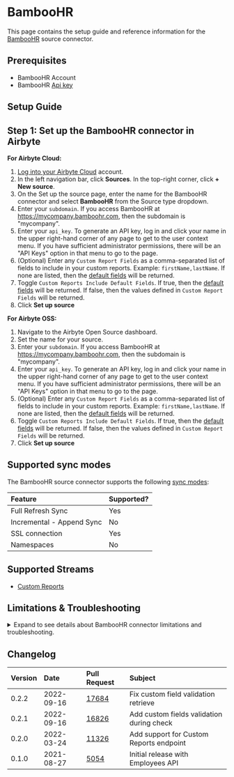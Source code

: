 # BambooHR

<HideInUI>

This page contains the setup guide and reference information for the [BambooHR](https://www.bamboohr.com/) source connector.

</HideInUI>

## Prerequisites

* BambooHR Account
* BambooHR [Api key](https://documentation.bamboohr.com/docs)

## Setup Guide

## Step 1: Set up the BambooHR connector in Airbyte

<!-- env:cloud -->

**For Airbyte Cloud:**

1. [Log into your Airbyte Cloud](https://cloud.airbyte.com/workspaces) account.
2. In the left navigation bar, click **Sources**. In the top-right corner, click **+ New source**.
3. On the Set up the source page, enter the name for the BambooHR connector and select **BambooHR** from the Source type dropdown.
3. Enter your `subdomain`. If you access BambooHR at https://mycompany.bamboohr.com, then the subdomain is "mycompany".
4. Enter your `api_key`. To generate an API key, log in and click your name in the upper right-hand corner of any page to get to the user context menu. If you have sufficient administrator permissions, there will be an "API Keys" option in that menu to go to the page.
5. (Optional) Enter any `Custom Report Fields` as a comma-separated list of fields to include in your custom reports. Example: `firstName,lastName`. If none are listed, then the [default fields](https://documentation.bamboohr.com/docs/list-of-field-names) will be returned.
6. Toggle `Custom Reports Include Default Fields`. If true, then the [default fields](https://documentation.bamboohr.com/docs/list-of-field-names) will be returned. If false, then the values defined in `Custom Report Fields` will be returned.
7. Click **Set up source**

<!-- /env:cloud -->

<!-- env:oss -->

**For Airbyte OSS:**

1. Navigate to the Airbyte Open Source dashboard.
2. Set the name for your source.
3. Enter your `subdomain`. If you access BambooHR at https://mycompany.bamboohr.com, then the subdomain is "mycompany".
4. Enter your `api_key`. To generate an API key, log in and click your name in the upper right-hand corner of any page to get to the user context menu. If you have sufficient administrator permissions, there will be an "API Keys" option in that menu to go to the page.
5. (Optional) Enter any `Custom Report Fields` as a comma-separated list of fields to include in your custom reports. Example: `firstName,lastName`. If none are listed, then the [default fields](https://documentation.bamboohr.com/docs/list-of-field-names) will be returned.
6. Toggle `Custom Reports Include Default Fields`. If true, then the [default fields](https://documentation.bamboohr.com/docs/list-of-field-names) will be returned. If false, then the values defined in `Custom Report Fields` will be returned.
7. Click **Set up source**

<!-- /env:oss -->

<HideInUI>

## Supported sync modes

The BambooHR source connector supports the following [sync modes](https://docs.airbyte.com/cloud/core-concepts#connection-sync-modes):

| Feature | Supported? |
| :--- | :--- |
| Full Refresh Sync | Yes |
| Incremental - Append Sync | No |
| SSL connection | Yes |
| Namespaces | No |


## Supported Streams

* [Custom Reports](https://documentation.bamboohr.com/reference/request-custom-report-1)

## Limitations & Troubleshooting

<details>
<summary>
Expand to see details about BambooHR connector limitations and troubleshooting.
</summary>

### Connector limitations

#### Rate limiting

BambooHR has the [rate limits](https://documentation.bamboohr.com/docs/api-details), but the connector should not run into API limitations under normal usage.

Please [create an issue](https://github.com/airbytehq/airbyte/issues) if you see any rate limit issues that are not automatically retried successfully.

### Troubleshooting

* Check out common troubleshooting issues for the BambooHR source connector on our [Airbyte Forum](https://github.com/airbytehq/airbyte/discussions).

</details>

## Changelog

| Version | Date       | Pull Request                                             | Subject                                   |
|:--------| :--------- | :------------------------------------------------------  | :---------------------------------------- |
| 0.2.2   | 2022-09-16 | [17684](https://github.com/airbytehq/airbyte/pull/17684) | Fix custom field validation retrieve      |
| 0.2.1   | 2022-09-16 | [16826](https://github.com/airbytehq/airbyte/pull/16826) | Add custom fields validation during check |
| 0.2.0   | 2022-03-24 | [11326](https://github.com/airbytehq/airbyte/pull/11326) | Add support for Custom Reports endpoint   |
| 0.1.0   | 2021-08-27 | [5054](https://github.com/airbytehq/airbyte/pull/5054)   | Initial release with Employees API        |

</HideInUI>